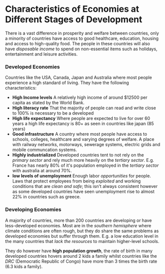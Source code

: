 # Characteristics of Economies at Different Stages of Development

There is a vast difference in prosperity and welfare between countries, only a minority of countries have access to good healthcare, education, housing and access to high-quality food. The people in these countries will also have *disposable income* to spend on non-essential items such as holidays, entertainment and leisure activities.

### Developed Economies
Countries like the USA, Canada, Japan and Australia where most people experience a high standard of living. They have the following characteristics:

* **High Income levels**
    A relatively high income of around $12500 per capita
    as stated by the World Bank.
* **High literacy rate**
    That the majority of people can read and write
    close to 100% is necessary to be a developed 
* **High life expectancy**
    Where people are expected to live for over 60 years
    a high life expectancy is 80+ as seen in countries like japan (85 years)
* **Good infrastructure**
    A country where most people have access to schools, colleges, healthcare
    and varying degrees of welfare. A place with railway networks, motorways,
    sewerage systems, electric grids and mobile communcation systems.
* **Highly industrialized**
    Developed countries tent to not rely on the *primary sector* and rely much
    more heavily on the *tertiary sector*. E.g. France has nearly 80% of
    it's population employed in the *tertiary sector* with australia at around 70%.
* **low levels of unemployment**
    Enough labor *opportunities* for people. Laws that protect employees from
    being *exploited* and working conditions that are *clean and safe*; this
    isn't always consistent however as some developed countries 
    have seen unemployment rise to almost 22% in countries such as greece. 

### Developing Economies
A majority of countries, more than 200 countries are developing or have less-developed economies. Most are in the *southern hemisphere* where climate conditions are often rough, but they do share the same problems as developed economies but suffer through them. E.g. a low education level in the many countries that *lack the resources* to maintain higher-level schools.

They do however have **high population growth**, the rate of birth in many developed countries hovers around 2 kids a family whilst countries like the *DRC* (Democratic Republic of Congo) have more than 3 times the birth rate (6.3 kids a family).
